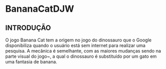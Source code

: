 # BananaCatDJW

## INTRODUÇÃO
<p>O jogo Banana Cat tem a origem no jogo do dinossauro que o Google disponibiliza quando o usuário está sem internet para realizar uma pesquisa. A mecânica é semelhante, com as maiores mudanças sendo na parte visual do jogo~, a qual o dinossauro é substituído por um gato em uma fantasia de banana.</p>



